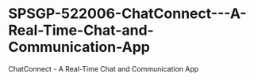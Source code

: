 # SPSGP-522006-ChatConnect---A-Real-Time-Chat-and-Communication-App
ChatConnect - A Real-Time Chat and Communication App
